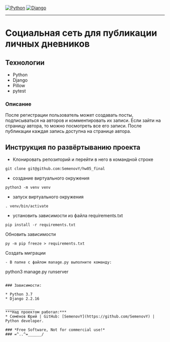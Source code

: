 [![Python](https://img.shields.io/badge/-Python-464646?style=flat&logo=Python&logoColor=ffffff&color=043A6B)](https://www.python.org/)
[![Django](https://img.shields.io/badge/-Django-464646?style=flat&logo=Django&logoColor=ffffff&color=043A6B)](https://www.Django.org/)

________
# Социальная сеть для публикации личных дневников

## Технологии
* Python
* Django
* Pillow
* pytest

### Описание
После регистрации пользователь может создавать посты, подписываться на авторов
и комментировать их записи.
Если зайти на страницу автора, то можно посмотреть все его записи.
После публикации каждая запись доступна на странице автора.

## Инструкция по развёртыванию проекта

* Клонировать репозиторий и перейти в него в командной строке
```
git clone git@github.com:SemenovY/hw05_final
```
* создание виртуального окружения 
```
python3 -m venv venv
```
* запуск виртуального окружения 
```
. venv/bin/activate
```
* установить зависимости из файла requirements.txt 
```
pip install -r requirements.txt
```
Обновить зависимости
```
py -m pip freeze > requirements.txt
```
Создать миграции
```
- В папке с файлом manage.py выполните команду:
```
python3 manage.py runserver
```

### Зависимости:

* Python 3.7
* Django 2.2.16

_____________
***Над проектом работал:***
* Семёнов Юрий | GitHub: [SemenovY](https://github.com/SemenovY) | Python developer.

### *Free Software, Not for commercial use!*
### =^..^=______/
